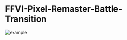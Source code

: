 # FFVI-Pixel-Remaster-Battle-Transition

![example](https://media.giphy.com/media/rFwpaJecHpOGYnf8qa/giphy.gif)
